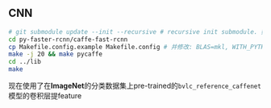 CNN
------------


```bash
# git submodule update --init --recursive # recursive init submodule. 如果已经用git clone --recursive 克隆整个weak-supervision工程就不需要
cd py-faster-rcnn/caffe-fast-rcnn
cp Makefile.config.example Makefile.config # 并修改: BLAS=mkl, WITH_PYTHON_LAYER=1
make -j 20 && make pycaffe
cd ../lib
make
```

现在使用了在**ImageNet**的分类数据集上pre-trained的``bvlc_reference_caffenet``模型的卷积层提feature

